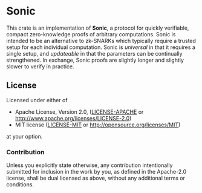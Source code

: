 # Sonic

This crate is an implementation of **Sonic**, a protocol for quickly verifiable, compact zero-knowledge proofs of arbitrary computations. Sonic is intended to be an alternative to zk-SNARKs which typically require a trusted setup for each individual computation. Sonic is _universal_ in that it requires a single setup, and _updateable_ in that the parameters can be continually strengthened. In exchange, Sonic proofs are slightly longer and slightly slower to verify in practice.

## License

Licensed under either of

 * Apache License, Version 2.0, ([LICENSE-APACHE](LICENSE-APACHE) or http://www.apache.org/licenses/LICENSE-2.0)
 * MIT license ([LICENSE-MIT](LICENSE-MIT) or http://opensource.org/licenses/MIT)

at your option.

### Contribution

Unless you explicitly state otherwise, any contribution intentionally
submitted for inclusion in the work by you, as defined in the Apache-2.0
license, shall be dual licensed as above, without any additional terms or
conditions.

